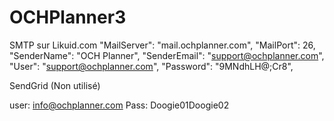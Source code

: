 # OCHPlanner3

SMTP sur Likuid.com
 "MailServer": "mail.ochplanner.com",
    "MailPort": 26,
    "SenderName": "OCH Planner",
    "SenderEmail": "support@ochplanner.com",
    "User": "support@ochplanner.com",
    "Password": "9MNdhLH@;Cr8",

SendGrid (Non utilisé)

user: info@ochplanner.com
Pass: Doogie01Doogie02
